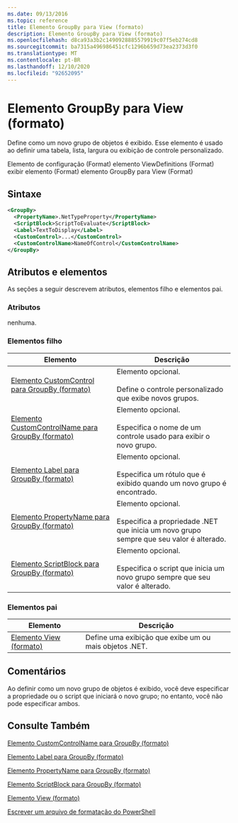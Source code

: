 ```yaml
---
ms.date: 09/13/2016
ms.topic: reference
title: Elemento GroupBy para View (formato)
description: Elemento GroupBy para View (formato)
ms.openlocfilehash: d8ca93a3b2c1490928885579919c07f5eb274cd8
ms.sourcegitcommit: ba7315a496986451cfc1296b659d73ea2373d3f0
ms.translationtype: MT
ms.contentlocale: pt-BR
ms.lasthandoff: 12/10/2020
ms.locfileid: "92652095"
---
```

# <a name="groupby-element-for-view-format"></a>Elemento GroupBy para View (formato)

Define como um novo grupo de objetos é exibido. Esse elemento é usado ao definir uma tabela, lista, largura ou exibição de controle personalizado.

Elemento de configuração (Format) elemento ViewDefinitions (Format) exibir elemento (Format) elemento GroupBy para View (Format)

## <a name="syntax"></a>Sintaxe

```xml
<GroupBy>
  <PropertyName>.NetTypeProperty</PropertyName>
  <ScriptBlock>ScriptToEvaluate</ScriptBlock>
  <Label>TextToDisplay</Label>
  <CustomControl>...</CustomControl>
  <CustomControlName>NameOfControl</CustomControlName>
</GroupBy>
```

## <a name="attributes-and-elements"></a>Atributos e elementos

As seções a seguir descrevem atributos, elementos filho e elementos pai.

### <a name="attributes"></a>Atributos

nenhuma.

### <a name="child-elements"></a>Elementos filho

|Elemento|Descrição|
|-------------|-----------------|
|[Elemento CustomControl para GroupBy (formato)](./customcontrol-element-for-groupby-format.md)|Elemento opcional.<br /><br /> Define o controle personalizado que exibe novos grupos.|
|[Elemento CustomControlName para GroupBy (formato)](./customcontrolname-element-for-groupby-format.md)|Elemento opcional.<br /><br /> Especifica o nome de um controle usado para exibir o novo grupo.|
|[Elemento Label para GroupBy (formato)](./label-element-for-groupby-format.md)|Elemento opcional.<br /><br /> Especifica um rótulo que é exibido quando um novo grupo é encontrado.|
|[Elemento PropertyName para GroupBy (formato)](./propertyname-element-for-groupby-format.md)|Elemento opcional.<br /><br /> Especifica a propriedade .NET que inicia um novo grupo sempre que seu valor é alterado.|
|[Elemento ScriptBlock para GroupBy (formato)](./scriptblock-element-for-groupby-format.md)|Elemento opcional.<br /><br /> Especifica o script que inicia um novo grupo sempre que seu valor é alterado.|

### <a name="parent-elements"></a>Elementos pai

|Elemento|Descrição|
|-------------|-----------------|
|[Elemento View (formato)](./view-element-format.md)|Define uma exibição que exibe um ou mais objetos .NET.|

## <a name="remarks"></a>Comentários

Ao definir como um novo grupo de objetos é exibido, você deve especificar a propriedade ou o script que iniciará o novo grupo; no entanto, você não pode especificar ambos.

## <a name="see-also"></a>Consulte Também

[Elemento CustomControlName para GroupBy (formato)](./customcontrolname-element-for-groupby-format.md)

[Elemento Label para GroupBy (formato)](./label-element-for-groupby-format.md)

[Elemento PropertyName para GroupBy (formato)](./propertyname-element-for-groupby-format.md)

[Elemento ScriptBlock para GroupBy (formato)](./scriptblock-element-for-groupby-format.md)

[Elemento View (formato)](./view-element-format.md)

[Escrever um arquivo de formatação do PowerShell](./writing-a-powershell-formatting-file.md)
